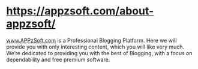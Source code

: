 # https://appzsoft.com/about-appzsoft/
www.APPzSoft.com is a Professional Blogging Platform. Here we will provide you with only interesting content, which you will like very much. We’re dedicated to providing you with the best of Blogging, with a focus on dependability and free premium software. 
